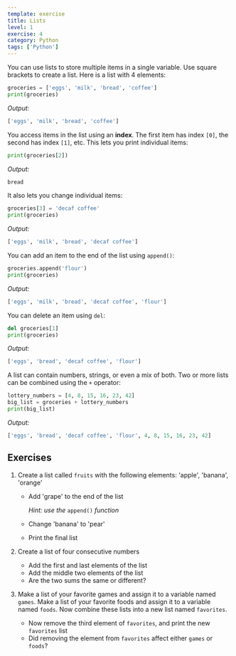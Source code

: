 ```yaml
---
template: exercise
title: Lists
level: 1
exercise: 4
category: Python
tags: ['Python']
---
```


You can use lists to store multiple items in a single variable. Use square brackets to create a list. Here is a list with 4 elements:

```python
groceries = ['eggs', 'milk', 'bread', 'coffee']
print(groceries)
```
*Output:*
```python
['eggs', 'milk', 'bread', 'coffee']
```

You access items in the list using an **index**. The first item has index `[0]`, the second has index `[1]`, etc. This lets you print individual items:

```python
print(groceries[2])
```
*Output:*
```python
bread
```

It also lets you change individual items:

```python
groceries[3] = 'decaf coffee'
print(groceries)
```
*Output:*
```python
['eggs', 'milk', 'bread', 'decaf coffee']
```

You can add an item to the end of the list using `append()`:


```python
groceries.append('flour')
print(groceries)
```
*Output:*
```python
['eggs', 'milk', 'bread', 'decaf coffee', 'flour']
```

You can delete an item using `del`:


```python
del groceries[1]
print(groceries)
```
*Output:*
```python
['eggs', 'bread', 'decaf coffee', 'flour']
```

A list can contain numbers, strings, or even a mix of both. Two or more lists can be combined using the `+` operator:


```python
lottery_numbers = [4, 8, 15, 16, 23, 42]
big_list = groceries + lottery_numbers
print(big_list)
```
*Output:*
```python
['eggs', 'bread', 'decaf coffee', 'flour', 4, 8, 15, 16, 23, 42]
```

## Exercises

1. Create a list called `fruits` with the following elements: 'apple', 'banana', 'orange'
   * Add 'grape' to the end of the list

     _Hint: use the_ `append()` *function*
   * Change 'banana' to 'pear'
   * Print the final list

2. Create a list of four consecutive numbers
    * Add the first and last elements of the list
    * Add the middle two elements of the list
    * Are the two sums the same or different?

3. Make a list of your favorite games and assign it to a variable named `games`. Make a list of your favorite foods and assign it to a variable named `foods`. Now combine these lists into a new list named `favorites`.
    * Now remove the third element of `favorites`, and print the new `favorites` list
    * Did removing the element from `favorites` affect either `games` or `foods`?
